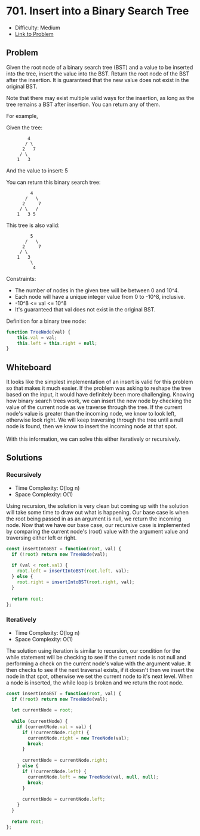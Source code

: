 # 701. Insert into a Binary Search Tree
* Difficulty: Medium
* [Link to Problem](https://leetcode.com/problems/insert-into-a-binary-search-tree/)

## Problem
Given the root node of a binary search tree (BST) and a value to be inserted into the tree, insert the value into the BST. Return the root node of the BST after the insertion. It is guaranteed that the new value does not exist in the original BST.

Note that there may exist multiple valid ways for the insertion, as long as the tree remains a BST after insertion. You can return any of them.

For example, 

Given the tree:
```
        4
       / \
      2   7
     / \
    1   3
```

And the value to insert: 5

You can return this binary search tree:
```
         4
       /   \
      2     7
     / \   /
    1   3 5
```
This tree is also valid:
```
         5
       /   \
      2     7
     / \   
    1   3
         \
          4
```
 

Constraints:

* The number of nodes in the given tree will be between 0 and 10^4.
* Each node will have a unique integer value from 0 to -10^8, inclusive.
* -10^8 <= val <= 10^8
* It's guaranteed that val does not exist in the original BST.

Definition for a binary tree node:
```javascript
function TreeNode(val) {
    this.val = val;
    this.left = this.right = null;
}
```
## Whiteboard
It looks like the simplest implementation of an insert is valid for this problem so that makes it much easier. If the problem was asking to reshape the tree based on the input, it would have definitely been more challenging. Knowing how binary search trees work, we can insert the new node by checking the value of the current node as we traverse through the tree. If the current node's value is greater than the incoming node, we know to look left, otherwise look right. We will keep traversing through the tree until a null node is found, then we know to insert the incoming node at that spot.\
\
With this information, we can solve this either iteratively or recursively.

## Solutions

### Recursively
* Time Complexity: O(log n)
* Space Complexity: O(1)

Using recursion, the solution is very clean but coming up with the solution will take some time to draw out what is happening. Our base case is when the root being passed in as an argument is null, we return the incoming node. Now that we have our base case, our recursive case is implemented by comparing the current node's (root) value with the argument value and traversing either left or right. 
```javascript
const insertIntoBST = function(root, val) {
  if (!root) return new TreeNode(val);
  
  if (val < root.val) {
    root.left = insertIntoBST(root.left, val);
  } else {
    root.right = insertIntoBST(root.right, val);
  }
  
  return root;
};
```

### Iteratively
* Time Complexity: O(log n)
* Space Complexity: O(1)

The solution using iteration is similar to recursion, our condition for the while statement will be checking to see if the current node is not null and performing a check on the current node's value with the argument value. It then checks to see if the next traversal exists, if it doesn't then we insert the node in that spot, otherwise we set the current node to it's next level. When a node is inserted, the while loop is broken and we return the root node.
```javascript
const insertIntoBST = function(root, val) {
  if (!root) return new TreeNode(val);
  
  let currentNode = root;
  
  while (currentNode) {
    if (currentNode.val < val) {
      if (!currentNode.right) {
        currentNode.right = new TreeNode(val);
        break;
      }
      
      currentNode = currentNode.right;
    } else {
      if (!currentNode.left) {
        currentNode.left = new TreeNode(val, null, null);
        break;
      }
      
      currentNode = currentNode.left;
    }
  }
  
  return root;
};
```